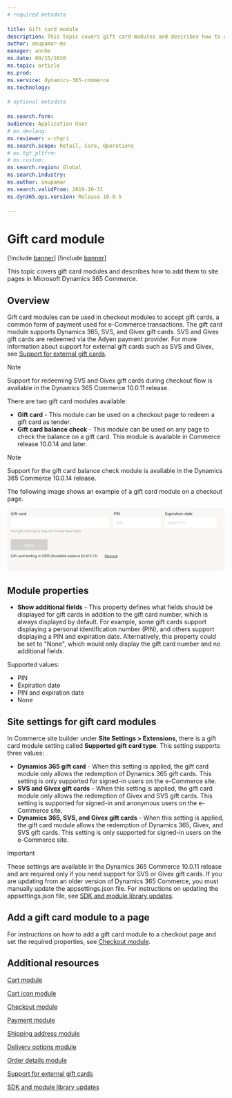 ```yaml
---
# required metadata

title: Gift card module
description: This topic covers gift card modules and describes how to add them to site pages in Microsoft Dynamics 365 Commerce.
author: anupamar-ms
manager: annbe
ms.date: 09/15/2020
ms.topic: article
ms.prod: 
ms.service: dynamics-365-commerce
ms.technology: 

# optional metadata

ms.search.form:  
audience: Application User
# ms.devlang: 
ms.reviewer: v-chgri
ms.search.scope: Retail, Core, Operations
# ms.tgt_pltfrm: 
# ms.custom: 
ms.search.region: Global
ms.search.industry: 
ms.author: anupamar
ms.search.validFrom: 2019-10-31
ms.dyn365.ops.version: Release 10.0.5

---
```


# Gift card module

[!include [banner](includes/banner.md)]
[!include [banner](includes/preview-banner.md)]

This topic covers gift card modules and describes how to add them to site pages in Microsoft Dynamics 365 Commerce.

## Overview

Gift card modules can be used in checkout modules to accept gift cards, a common form of payment used for e-Commerce transactions. The gift card module supports Dynamics 365, SVS, and Givex gift cards. SVS and Givex gift cards are redeemed via the Adyen payment provider. For more information about support for external gift cards such as SVS and Givex, see [Support for external gift cards](./dev-itpro/gift-card.md).

> [!NOTE]
> Support for redeeming SVS and Givex gift cards during checkout flow is available in the Dynamics 365 Commerce 10.0.11 release. 

There are two gift card modules available:

- **Gift card** - This module can be used on a checkout page to redeem a gift card as tender. 
- **Gift card balance check** - This module can be used on any page to check the balance on a gift card. This module is available in Commerce release 10.0.14 and later.

> [!NOTE]
> Support for the gift card balance check module is available in the Dynamics 365 Commerce 10.0.14 release.

The following image shows an example of a gift card module on a checkout page.

![Example of a gift card module](./media/ecommerce-giftcard.PNG)

## Module properties

- **Show additional fields** - This property defines what fields should be displayed for gift cards in addition to the gift card number, which is always displayed by default. For example, some gift cards support displaying a personal identification number (PIN), and others support displaying a PIN and expiration date. Alternatively, this property could be set to "None", which would only display the gift card number and no additional fields.

Supported values:
-	PIN
-	Expiration date
-	PIN and expiration date 
-	None

## Site settings for gift card modules

In Commerce site builder under **Site Settings \> Extensions**, there is a gift card module setting called **Supported gift card type**. This setting supports three values:
- **Dynamics 365 gift card** - When this setting is applied, the gift card module only allows the redemption of Dynamics 365 gift cards. This setting is only supported for signed-in users on the e-Commerce site.
- **SVS and Givex gift cards** - When this setting is applied, the gift card module only allows the redemption of Givex and SVS gift cards. This setting is supported for signed-in and anonymous users on the e-Commerce site.
- **Dynamics 365, SVS, and Givex gift cards** - When this setting is applied, the gift card module allows the redemption of Dynamics 365, Givex, and SVS gift cards. This setting is only supported for signed-in users on the e-Commerce site.

> [!IMPORTANT]
> These settings are available in the Dynamics 365 Commerce 10.0.11 release and are required only if you need support for SVS or Givex gift cards. If you are updating from an older version of Dynamics 365 Commerce, you must manually update the appsettings.json file. For instructions on updating the appsettings.json file, see [SDK and module library updates](e-commerce-extensibility/sdk-updates.md#update-the-appsettingsjson-file). 

## Add a gift card module to a page

For instructions on how to add a gift card module to a checkout page and set the required properties, see [Checkout module](add-checkout-module.md).

## Additional resources

[Cart module](add-cart-module.md)

[Cart icon module](cart-icon-module.md)

[Checkout module](add-checkout-module.md)

[Payment module](payment-module.md)

[Shipping address module](ship-address-module.md)

[Delivery options module](delivery-options-module.md)

[Order details module](order-confirmation-module.md)

[Support for external gift cards](./dev-itpro/gift-card.md)

[SDK and module library updates](e-commerce-extensibility/sdk-updates.md)
